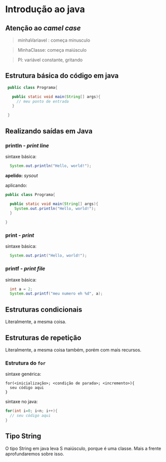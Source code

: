  # Introdução ao java

## Atenção ao *camel case*

> minhaVariavel : começa minusculo

> MinhaClasse: começa maiúsculo

> PI: variável constante, gritando

## Estrutura básica do código em java

```java
 public class Programa{

   public static void main(String[] args){
     // meu ponto de entrada
   }

 }
```

## Realizando saídas em Java

### println - *print line*

sintaxe básica:
```java
  System.out.println("Hello, world!");
```

**apelido:** *sysout*

aplicando:
```java
public class Programa{

  public static void main(String[] args){
    System.out.println("Hello, world!");
  }

}
```

### print - *print*

sintaxe básica:
```java
  System.out.print("Hello, world!");
```

### printf - *print file*

sintaxe básica:
```java
  int a = 2;
  System.out.printf("meu numero eh %d", a);
```

## Estruturas condicionais

Literalmente, a mesma coisa.

## Estruturas de repetição

Literalmente, a mesma coisa também, porém com mais recursos.

### Estrutura do `for`

sintaxe genérica:
```
for(<inicialização>; <condição de parada>; <incremento>){
  seu código aqui
}
```

sintaxe no java:
```java
for(int i=0; i<n; i++){
  // seu código aqui
}
```

## Tipo String

O tipo String em java leva S maiúsculo, porque é uma classe. Mais a frente aprofundaremos sobre isso.